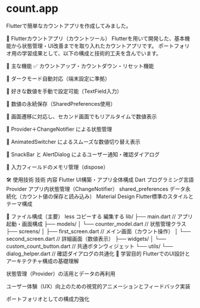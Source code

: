 # count.app
Flutterで簡単なカウントアプリを作成してみました。

🧮 Flutterカウントアプリ（カウントツール）
Flutterを用いて開発した、基本機能から状態管理・UI改善までを取り入れたカウントアプリです。
ポートフォリオ用の学習成果として、以下の構成と技術的工夫を含んでいます。

🚀 主な機能
✅ カウントアップ・カウントダウン・リセット機能

🌙 ダークモード自動対応（端末設定に準拠）

🔢 好きな数値を手動で設定可能（TextField入力）

💾 数値の永続保存（SharedPreferences使用）

🔄 画面遷移に対応し、セカンド画面でもリアルタイムで数値表示

🎯 Provider＋ChangeNotifier による状態管理

🧠 AnimatedSwitcher によるスムーズな数値切り替え表示

💬 SnackBar と AlertDialog によるユーザー通知・確認ダイアログ

🧼 入力フィールドのメモリ管理（dispose）

🛠️ 使用技術
技術	内容
Flutter	UI構築・アプリ全体構成
Dart	プログラミング言語
Provider	アプリ内状態管理（ChangeNotifier）
shared_preferences	データ永続化（カウント値の保存と読み込み）
Material Design	Flutter標準のスタイルとテーマ構成

📂 ファイル構成（主要）
less
コピーする
編集する
lib/
├── main.dart                       // アプリ起動・画面構成
├── models/
│   └── counter_model.dart         // 状態管理クラス
├── screens/
│   ├── first_screen.dart          // メイン画面（カウント操作）
│   └── second_screen.dart         // 詳細画面（数値表示）
├── widgets/
│   └── custom_count_button.dart   // 共通ボタンウィジェット
└── utils/
    └── dialog_helper.dart         // 確認ダイアログの共通化
🎯 学習目的
FlutterでのUI設計とアーキテクチャ構成の基礎理解

状態管理（Provider）の活用とデータの再利用

ユーザー体験（UX）向上のための視覚的アニメーションとフィードバック実装

ポートフォリオとしての構成力強化
